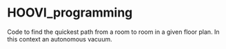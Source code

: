 # HOOVI_programming
Code to find the quickest path from a room to room in a given floor plan. 
In this context an autonomous vacuum.
